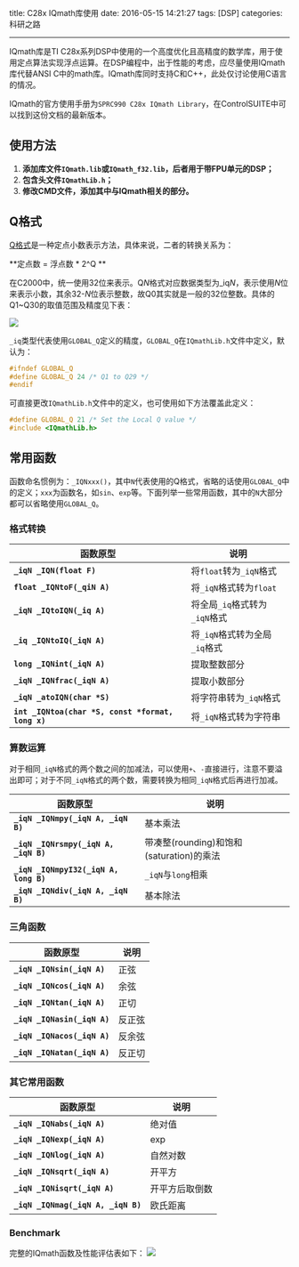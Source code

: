 title: C28x IQmath库使用
date: 2016-05-15 14:21:27
tags: [DSP]
categories: 科研之路

---

IQmath库是TI C28x系列DSP中使用的一个高度优化且高精度的数学库，用于使用定点算法实现浮点运算。在DSP编程中，出于性能的考虑，应尽量使用IQmath库代替ANSI C中的math库。IQmath库同时支持C和C++，此处仅讨论使用C语言的情况。

IQmath的官方使用手册为`SPRC990 C28x IQmath Library`，在ControlSUITE中可以找到这份文档的最新版本。

<!--more-->

## **使用方法** ##
1. **添加库文件`IQmath.lib`或`IQmath_f32.lib`，后者用于带FPU单元的DSP；**
2. **包含头文件`IQmathLib.h`；**
3. **修改CMD文件，添加其中与IQmath相关的部分。**

## **Q格式** ##
[Q格式](https://en.wikipedia.org/wiki/Q_%28number_format%29)是一种定点小数表示方法，具体来说，二者的转换关系为：

**定点数 = 浮点数 * 2^Q **

在C2000中，统一使用32位来表示。Q*N*格式对应数据类型为_iq*N*，表示使用*N*位来表示小数，其余32-*N*位表示整数，故Q0其实就是一般的32位整数。具体的Q1~Q30的取值范围及精度见下表：

![](https://pic.gaomf.store/20160515095003.png)

`_iq`类型代表使用`GLOBAL_Q`定义的精度，`GLOBAL_Q`在`IQmathLib.h`文件中定义，默认为：

``` C
#ifndef GLOBAL_Q
#define GLOBAL_Q 24 /* Q1 to Q29 */
#endif
```

可直接更改`IQmathLib.h`文件中的定义，也可使用如下方法覆盖此定义：

``` C
#define GLOBAL_Q 21 /* Set the Local Q value */
#include <IQmathLib.h>
```

## **常用函数** ##

函数命名惯例为：`_IQNxxx()`，其中`N`代表使用的Q格式，省略的话使用`GLOBAL_Q`中的定义；`xxx`为函数名，如`sin`、`exp`等。下面列举一些常用函数，其中的`N`大部分都可以省略使用`GLOBAL_Q`。

### 格式转换

|函数原型|说明|
|-------|----|
|**`_iqN _IQN(float F)`**|将`float`转为`_iqN`格式|
|**`float _IQNtoF(_qiN A)`**|将`_iqN`格式转为`float`|
|**`_iqN _IQtoIQN(_iq A)`**|将全局`_iq`格式转为`_iqN`格式|
|**`_iq _IQNtoIQ(_iqN A)`**|将`_iqN`格式转为全局`_iq`格式|
|**`long _IQNint(_iqN A)`**|提取整数部分|
|**`_iqN _IQNfrac(_iqN A)`**|提取小数部分|
|**`_iqN _atoIQN(char *S)`**|将字符串转为`_iqN`格式|
|**`int _IQNtoa(char *S, const *format, long x)`**|将`_iqN`格式转为字符串|

### 算数运算
对于相同`_iqN`格式的两个数之间的加减法，可以使用`+`、`-`直接进行，注意不要溢出即可；对于不同`_iqN`格式的两个数，需要转换为相同`_iqN`格式后再进行加减。

|函数原型|说明|
|-------|----|
|**`_iqN _IQNmpy(_iqN A, _iqN B)`**|基本乘法|
|**`_iqN _IQNrsmpy(_iqN A, _iqN B)`**|带凑整(rounding)和饱和(saturation)的乘法|
|**`_iqN _IQNmpyI32(_iqN A, long B)`**|`_iqN`与`long`相乘|
|**`_iqN _IQNdiv(_iqN A, _iqN B)`**|基本除法|

### 三角函数

|函数原型|说明|
|-------|----|
|**`_iqN _IQNsin(_iqN A)`**|正弦|
|**`_iqN _IQNcos(_iqN A)`**|余弦|
|**`_iqN _IQNtan(_iqN A)`**|正切|
|**`_iqN _IQNasin(_iqN A)`**|反正弦|
|**`_iqN _IQNacos(_iqN A)`**|反余弦|
|**`_iqN _IQNatan(_iqN A)`**|反正切|

### 其它常用函数

|函数原型|说明|
|-------|----|
|**`_iqN _IQNabs(_iqN A)`**|绝对值|
|**`_iqN _IQNexp(_iqN A)`**|exp|
|**`_iqN _IQNlog(_iqN A)`**|自然对数|
|**`_iqN _IQNsqrt(_iqN A)`**|开平方|
|**`_iqN _IQNisqrt(_iqN A)`**|开平方后取倒数|
|**`_iqN _IQNmag(_iqN A, _iqN B)`**|欧氏距离|

### Benchmark
完整的IQmath函数及性能评估表如下：
![](https://pic.gaomf.store/20160515101508.png)
